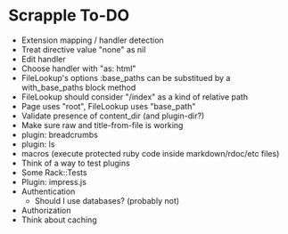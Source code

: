 Scrapple To-DO
==============


* Extension mapping / handler detection
* Treat directive value "none" as nil
* Edit handler
* Choose handler with "as: html"
* FileLookup's options :base_paths can be substitued by a with_base_paths block method
* FileLookup should consider "/index" as a kind of relative path
* Page uses "root", FileLookup uses "base_path"
* Validate presence of content_dir (and plugin-dir?)
* Make sure raw and title-from-file is working
* plugin: breadcrumbs
* plugin: ls
* macros (execute protected ruby code inside markdown/rdoc/etc files)
* Think of a way to test plugins
* Some Rack::Tests
* Plugin: impress.js
* Authentication
    * Should I use databases? (probably not)
* Authorization
* Think about caching
